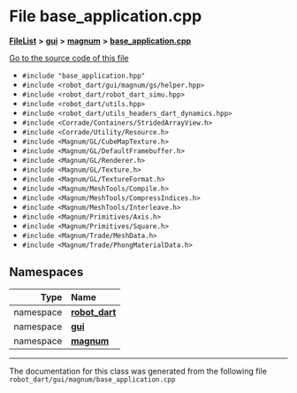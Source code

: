 

# File base\_application.cpp



[**FileList**](files.md) **>** [**gui**](dir_6a9d4b7ec29c938d1d9a486c655cfc8a.md) **>** [**magnum**](dir_5d18adecbc10cabf3ca51da31f2acdd1.md) **>** [**base\_application.cpp**](base__application_8cpp.md)

[Go to the source code of this file](base__application_8cpp_source.md)



* `#include "base_application.hpp"`
* `#include <robot_dart/gui/magnum/gs/helper.hpp>`
* `#include <robot_dart/robot_dart_simu.hpp>`
* `#include <robot_dart/utils.hpp>`
* `#include <robot_dart/utils_headers_dart_dynamics.hpp>`
* `#include <Corrade/Containers/StridedArrayView.h>`
* `#include <Corrade/Utility/Resource.h>`
* `#include <Magnum/GL/CubeMapTexture.h>`
* `#include <Magnum/GL/DefaultFramebuffer.h>`
* `#include <Magnum/GL/Renderer.h>`
* `#include <Magnum/GL/Texture.h>`
* `#include <Magnum/GL/TextureFormat.h>`
* `#include <Magnum/MeshTools/Compile.h>`
* `#include <Magnum/MeshTools/CompressIndices.h>`
* `#include <Magnum/MeshTools/Interleave.h>`
* `#include <Magnum/Primitives/Axis.h>`
* `#include <Magnum/Primitives/Square.h>`
* `#include <Magnum/Trade/MeshData.h>`
* `#include <Magnum/Trade/PhongMaterialData.h>`













## Namespaces

| Type | Name |
| ---: | :--- |
| namespace | [**robot\_dart**](namespacerobot__dart.md) <br> |
| namespace | [**gui**](namespacerobot__dart_1_1gui.md) <br> |
| namespace | [**magnum**](namespacerobot__dart_1_1gui_1_1magnum.md) <br> |





















































------------------------------
The documentation for this class was generated from the following file `robot_dart/gui/magnum/base_application.cpp`

